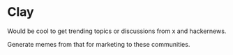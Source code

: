# Clay

Would be cool to get trending topics or discussions from x and hackernews.

Generate memes from that for marketing to these communities.

